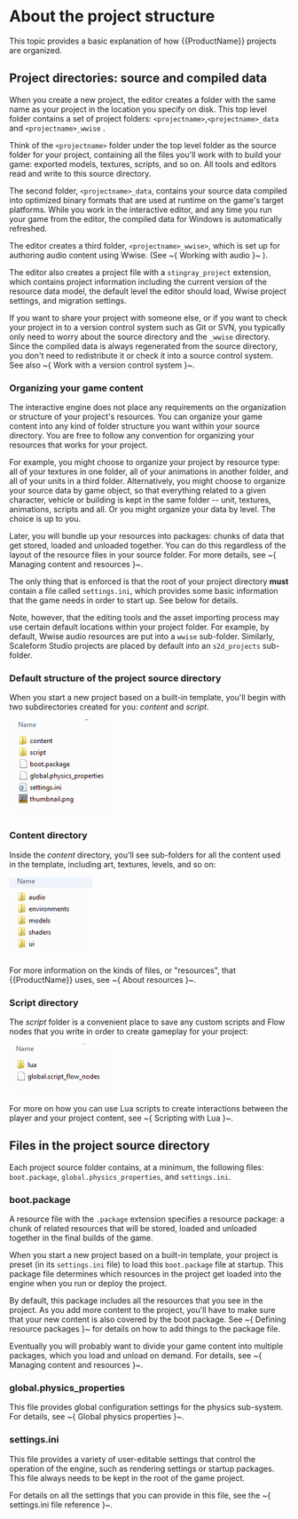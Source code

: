# About the project structure

This topic provides a basic explanation of how {{ProductName}} projects are organized.

## Project directories: source and compiled data

When you create a new project, the editor creates a folder with the same name as your project in the location you specify on disk. This top level <projectname> folder contains a set of project folders:  `<projectname>`,`<projectname>_data` and `<projectname>_wwise` .

Think of the `<projectname>` folder under the top level folder as the source folder for your project, containing all the files you'll work with to build your game: exported models, textures, scripts, and so on. All tools and editors read and write to this source directory.

The second folder, `<projectname>_data`, contains your source data compiled into optimized binary formats that are used at runtime on the game's target platforms. While you work in the interactive editor, and any time you run your game from the editor, the compiled data for Windows is automatically refreshed.

The editor creates a third folder, `<projectname>_wwise>`, which is set up for authoring audio content using Wwise. (See ~{ Working with audio }~  ).

The editor also creates a project file with a `stingray_project` extension, which contains project information including the current version of the resource data model, the default level the editor should load, Wwise project settings, and migration settings.

If you want to share your project with someone else, or if you want to check your project in to a version control system such as Git or SVN, you typically only need to worry about the source directory and the `_wwise` directory. Since the compiled data is always regenerated from the source directory, you don't need to redistribute it or check it into a source control system. See also ~{ Work with a version control system }~.

### Organizing your game content

The interactive engine does not place any requirements on the organization or structure of your project's resources. You can organize your game content into any kind of folder structure you want within your source directory. You are free to follow any convention for organizing your resources that works for your project.

For example, you might choose to organize your project by resource type: all of your textures in one folder, all of your animations in another folder, and all of your units in a third folder. Alternatively, you might choose to organize your source data by game object, so that everything related to a given character, vehicle or building is kept in the same folder -- unit, textures, animations, scripts and all. Or you might organize your data by level. The choice is up to you.

Later, you will bundle up your resources into packages: chunks of data that get stored, loaded and unloaded together. You can do this regardless of the layout of the resource files in your source folder. For more details, see ~{ Managing content and resources }~.

The only thing that is enforced is that the root of your project directory **must** contain a file called `settings.ini`, which provides some basic information that the game needs in order to start up. See below for details.

Note, however, that the editing tools and the asset importing process may use certain default locations within your project folder. For example, by default, Wwise audio resources are put into a `wwise` sub-folder. Similarly, Scaleform Studio projects are placed by default into an `s2d_projects` sub-folder.

### Default structure of the project source directory

When you start a new project based on a built-in template, you'll begin with two subdirectories created for you: *content* and *script*.

![](../../images/proj_structure_01.png)

### Content directory

Inside the *content* directory, you'll see sub-folders for all the content used in the template, including art, textures, levels, and so on:

![](../../images/proj_structure_02.png)

For more information on the kinds of files, or "resources", that {{ProductName}} uses, see ~{ About resources }~.

### Script directory

The *script* folder is a convenient place to save any custom scripts and Flow nodes that you write in order to create gameplay for your project:

![](../../images/proj_structure_03.png)

For more on how you can use Lua scripts to create interactions between the player and your project content, see ~{ Scripting with Lua }~.

## Files in the project source directory

Each project source folder contains, at a minimum, the following files: `boot.package`, `global.physics_properties`, and `settings.ini`.

### boot.package

A resource file with the `.package` extension specifies a resource package: a chunk of related resources that will be stored, loaded and unloaded together in the final builds of the game.

When you start a new project based on a built-in template, your project is preset (in its `settings.ini` file) to load this `boot.package` file at startup. This package file determines which resources in the project get loaded into the engine when you run or deploy the project.

By default, this package includes all the resources that you see in the project. As you add more content to the project, you'll have to make sure that your new content is also covered by the boot package. See ~{ Defining resource packages }~ for details on how to add things to the package file.

Eventually you will probably want to divide your game content into multiple packages, which you load and unload on demand. For details, see ~{ Managing content and resources }~.

### global.physics_properties

This file provides global configuration settings for the physics sub-system. For details, see ~{ Global physics properties }~.

### settings.ini

This file provides a variety of user-editable settings that control the operation of the engine, such as rendering settings or startup packages. This file always needs to be kept in the root of the game project.

For details on all the settings that you can provide in this file, see the ~{ settings.ini file reference }~.
